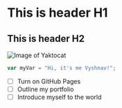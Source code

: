 # This is header H1
## This is header H2
![Image of Yaktocat](https://octodex.github.com/images/yaktocat.png)
``` javascript
var myVar = "Hi, it's me Vyshnav!";
```
- [ ] Turn on GitHub Pages
- [ ] Outline my portfolio
- [ ] Introduce myself to the world
